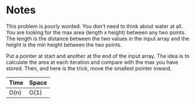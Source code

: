 # Notes

This problem is poorly worded. You don't need to think about water at all. You
are looking for the max area (length x height) between any two points. The
length is the distance between the two values in the input array and the height
is the min height between the two points.

Put a pointer at start and another at the end of the input array. The idea is to
calculate the area at each iteration and compare with the max you have stored.
Then, and here is the trick, move the smallest pointer inward.

| Time | Space |
| ---- | ----- |
| O(n) | O(1)  |
